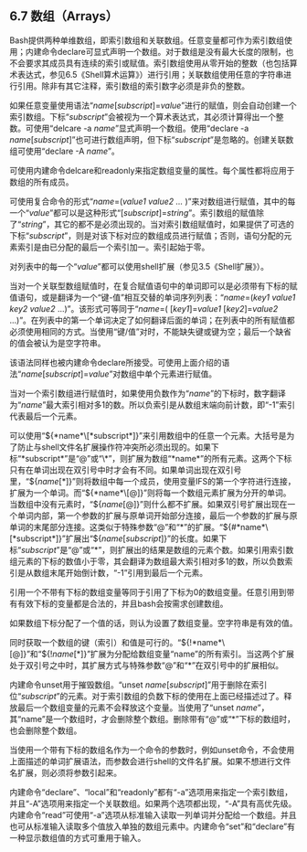 ## 6.7 数组（Arrays）

Bash提供两种单维数组，即索引数组和关联数组。任意变量都可作为索引数组使用；内建命令declare可显式声明一个数组。对于数组是没有最大长度的限制，也不会要求其成员具有连续的索引或赋值。索引数组使用从零开始的整数（也包括算术表达式，参见6.5《Shell算术运算》）进行引用；关联数组使用任意的字符串进行引用。除非有其它注释，索引数组的索引数字必须是非负的整数。

如果任意变量使用语法“*name*\[*subscript*]=*value*”进行的赋值，则会自动创建一个索引数组。下标“*subscript*”会被视为一个算术表达式，其必须计算得出一个整数。可使用“delcare -a *name*”显式声明一个数组。使用“declare -a *name*\[*subscript*]”也可进行数组声明，但下标“*subscript*”是忽略的。创建关联数组可使用“declare -A *name*”。

可使用内建命令delcare和readonly来指定数组变量的属性。每个属性都将应用于数组的所有成员。

可使用复合命令的形式“*name*=(*value1 value2 ...* )”来对数组进行赋值，其中的每一个“*value*”都可以是这种形式“\[*subscript*]=*string*”。索引数组的赋值除了“*string*”，其它的都不是必须出现的。当对索引数组赋值时，如果提供了可选的下标“*subscript*”，则是对该下标对应的数组成员进行赋值；否则，语句分配的元素索引是由已分配的最后一个索引加一。索引起始于零。

对列表中的每一个“*value*”都可以使用shell扩展（参见3.5《Shell扩展》）。

当对一个关联型数组赋值时，在复合赋值语句中的单词即可以是必须带有下标的赋值语句，或是翻译为一个“键-值”相互交替的单词序列列表：“*name*=(*key1 value1 key2 value2* ...)”。该形式可等同于“*name*=( \[*key1*]=*value1* \[*key2*]=*value2* ...)”。在列表中的第一个单词决定了如何翻译后面的单词；在列表中的所有赋值都必须使用相同的方式。当使用“键/值”对时，不能缺失键或键为空；最后一个缺省的值会被认为是空字符串。

该语法同样也被内建命令declare所接受。可使用上面介绍的语法“*name*\[*subscript*]=*value*”对数组中单个元素进行赋值。

当对一个索引数组进行赋值时，如果使用负数作为“*name*”的下标时，数字翻译为“*name*”最大索引相对多1的数。所以负索引是从数组末端向前计数，即“-1”索引代表最后一个元素。

可以使用“${*name*\[*subscript*]}”来引用数组中的任意一个元素。大括号是为了防止与shell文件名扩展操作符冲突所必须出现的。如果下标“*subscript*”是“@”或“\*”，则扩展为数组“*name*”的所有元素。这两个下标只有在单词出现在双引号中时才会有不同。如果单词出现在双引号里，“${*name*\[\*]}”则将数组中每一个成员，使用变量IFS的第一个字符进行连接，扩展为一个单词。而“${*name*\[@]}”则将每一个数组元素扩展为分开的单词。当数组中没有元素时，“${*name*\[@]}”则什么都不扩展。如果双引号扩展出现在一个单词内部，第一个参数的扩展与原单词开始部分连接，最后一个参数的扩展与原单词的末尾部分连接。这类似于特殊参数“@”和“\*”的扩展。“${#*name*\[*subscript*]}”扩展出“${*name*\[*subscript*]}”的长度。如果下标“*subscript*”是“@”或“\*”，则扩展出的结果是数组的元素个数。如果引用索引数组元素的下标的数值小于零，其会翻译为数组最大索引相对多1的数，所以负数索引是从数组末尾开始倒计数，“-1”引用到最后一个元素。

引用一个不带有下标的数组变量等同于引用了下标为0的数组变量。任意引用到带有有效下标的变量都是合法的，并且bash会按需求创建数组。

如果数组下标分配了一个值的话，则认为设置了数组变量。空字符串是有效的值。

同时获取一个数组的键（索引）和值是可行的。“${!*name*\[@]}”和“${!*name*\[*]}”扩展为分配给数组变量“name”的所有索引。当这两个扩展处于双引号之中时，其扩展方式与特殊参数“@”和“\*”在双引号中的扩展相似。

内建命令unset用于摧毁数组。“unset *name*\[*subscript*]”用于删除在索引位“*subscript*”的元素。对于索引数组的负数下标的使用在上面已经描述过了。释放最后一个数组变量的元素不会释放这个变量。当使用了“unset *name*”，其“name”是一个数组时，才会删除整个数组。删除带有“@”或“\*”下标的数组时，也会删除整个数组。

当使用一个带有下标的数组名作为一个命令的参数时，例如unset命令，不会使用上面描述的单词扩展语法，而参数会进行shell的文件名扩展。如果不想进行文件名扩展，则必须将参数引起来。

内建命令“declare”、“local”和“readonly”都有“-a”选项用来指定一个索引数组，并且“-A”选项用来指定一个关联数组。如果两个选项都出现，“-A”具有高优先级。内建命令“read”可使用“-a”选项从标准输入读取一列单词并分配给一个数组。并且也可从标准输入读取多个值放入单独的数组元素中。内建命令“set”和“declare”有一种显示数组值的方式可重用于输入。